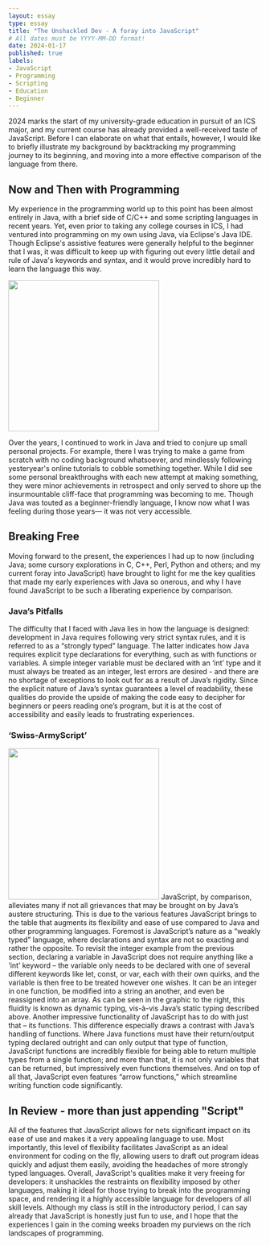 ```yaml
---
layout: essay
type: essay
title: "The Unshackled Dev - A foray into JavaScript"
# All dates must be YYYY-MM-DD format!
date: 2024-01-17
published: true
labels:
- JavaScript
- Programming
- Scripting
- Education
- Beginner
---
```

2024 marks the start of my university-grade education in pursuit of an ICS major, and my current course has already provided a well-received taste of JavaScript. Before I can elaborate on what that entails, however, I would like to briefly illustrate my background by backtracking my programming journey to its beginning, and moving into a more effective comparison of the language from there.

## Now and Then with Programming

My experience in the programming world up to this point has been almost entirely in Java, with a brief side of C/C++ and some scripting languages in recent years. Yet, even prior to taking any college courses in ICS, I had ventured into programming on my own using Java, via Eclipse's Java IDE. Though Eclipse's assistive features were generally helpful to the beginner that I was, it was difficult to keep up with figuring out every little detail and rule of Java's keywords and syntax, and it would prove incredibly hard to learn the language this way.

<img width="300px" 
     class="rounded mx-auto d-block" 
     src="https://images.pond5.com/lockdown-fired-worker-smashes-computer-footage-147075813_iconl.jpeg" >

Over the years, I continued to work in Java and tried to conjure up small personal projects. For example, there I was trying to make a game from scratch with no coding background whatsoever, and mindlessly following yesteryear's online tutorials to cobble something together. While I did see some personal breakthroughs with each new attempt at making something, they were minor achievements in retrospect and only served to shore up the insurmountable cliff-face that programming was becoming to me. Though Java was touted as a beginner-friendly language, I know now what I was feeling during those years— it was not very accessible.

## Breaking Free
Moving forward to the present, the experiences I had up to now (including Java; some cursory explorations in C, C++, Perl, Python and others; and my current foray into JavaScript) have brought to light for me the key qualities that made my early experiences with Java so onerous, and why I have found JavaScript to be such a liberating experience by comparison.
### Java’s Pitfalls
The difficulty that I faced with Java lies in how the language is designed: development in Java requires following very strict syntax rules, and it is referred to as a “strongly typed” language. The latter indicates how Java requires explicit type declarations for everything, such as with functions or variables. A simple integer variable must be declared with an ‘int’ type and it must always be treated as an integer, lest errors are desired - and there are no shortage of exceptions to look out for as a result of Java’s rigidity. Since the explicit nature of Java’s syntax guarantees a level of readability, these qualities do provide the upside of making the code easy to decipher for beginners or peers reading one’s program, but it is at the cost of accessibility and easily leads to frustrating experiences.
### ‘Swiss-ArmyScript’
<img width="300px" 
     class="rounded float-end pe-4" 
     src="https://miro.medium.com/v2/resize:fit:960/0*NVWU-kfUNJICyhpK.png" >
JavaScript, by comparison, alleviates many if not all grievances that may be brought on by Java’s austere structuring. This is due to the various features JavaScript brings to the table that augments its flexibility and ease of use compared to Java and other programming languages.
Foremost is JavaScript’s nature as a “weakly typed” language, where declarations and syntax are not so exacting and rather the opposite. To revisit the integer example from the previous section, declaring a variable in JavaScript does not require anything like a ‘int’ keyword – the variable only needs to be declared with one of several different keywords like let, const, or var, each with their own quirks, and the variable is then free to be treated however one wishes. It can be an integer in one function, be modified into a string an another, and even be reassigned into an array. As can be seen in the graphic to the right, this fluidity is known as dynamic typing, vis-à-vis Java’s static typing described above.
Another impressive functionality of JavaScript has to do with just that – its functions. This difference especially draws a contrast with Java’s handling of functions. Where Java functions must have their return/output typing declared outright and can only output that type of function, JavaScript functions are incredibly flexible for being able to return multiple types from a single function; and more than that, it is not only variables that can be returned, but impressively even functions themselves. And on top of all that, JavaScript even features “arrow functions,” which streamline writing function code significantly.


## In Review - more than just appending "Script"
All of the features that JavaScript allows for nets significant impact on its ease of use and makes it a very appealing language to use. Most importantly, this level of flexibility facilitates JavaScript as an ideal environment for coding on the fly, allowing users to draft out program ideas quickly and adjust them easily, avoiding the headaches of more strongly typed languages. Overall, JavaScript's qualities make it very freeing for developers: it unshackles the restraints on flexibility imposed by other languages, making it ideal for those trying to break into the programming space, and rendering it a highly accessible language for developers of all skill levels. Although my class is still in the introductory period, I can say already that JavaScript is honestly just fun to use, and I hope that the experiences I gain in the coming weeks broaden my purviews on the rich landscapes of programming.

